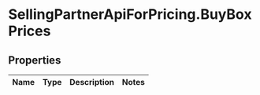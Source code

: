 # SellingPartnerApiForPricing.BuyBoxPrices

## Properties
Name | Type | Description | Notes
------------ | ------------- | ------------- | -------------


